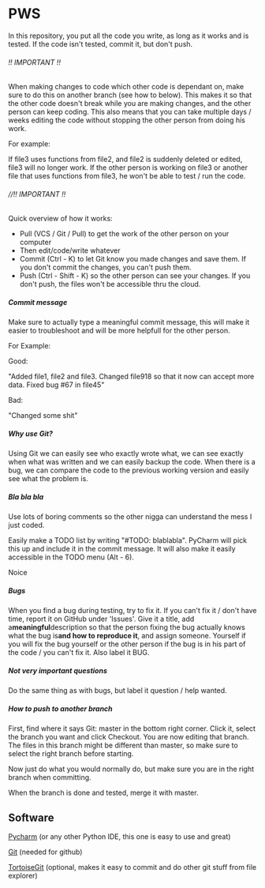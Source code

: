 # PWS
In this repository, you put all the code you write, as long as it works and is tested. 
If the code isn't tested, commit it, but don't push. 

###### !! IMPORTANT !!

When making changes to code which other code is dependant on, make sure to do this on another branch 
(see how to below). This makes it so that the other code doesn't break while you are making changes, and the other person 
can keep coding. This also means that you can take multiple days / weeks editing the code 
without stopping the other person from doing his work. 

For example:

If file3 uses functions from file2, and file2 is suddenly deleted or edited, file3 will no longer work. If the other person 
is working on file3 or another file that uses functions from file3, he won't be able to test / run the code.

###### //!! IMPORTANT !!

Quick overview of how it works:
 * Pull (VCS / Git / Pull) to get the work of the other person on your computer
 * Then edit/code/write whatever
 * Commit (Ctrl - K) to let Git know you made changes and save them. If you don't commit the changes, you can't push them.
 * Push (Ctrl - Shift - K) so the other person can see your changes. If you don't push, the files won't be accessible thru the cloud.

##### Commit message
 
Make sure to actually type a meaningful commit message, this will make it easier to troubleshoot and will be more helpfull for the other person.

For Example:

Good:

"Added file1, file2 and file3.
Changed file918 so that it now can accept more data. Fixed bug #67 in file45"

Bad:

"Changed some shit"

##### Why use Git?

Using Git we can easily see who exactly wrote what, we can see exactly when what was written and we can easily backup 
the code. When there is a bug, we can compare the code to the previous working version and easily see what the problem is.

##### Bla bla bla

Use lots of boring comments so the other nigga can understand the mess I just coded.

Easily make a TODO list by writing "#TODO: blablabla". PyCharm will pick this up and include it in the commit message.
It will also make it easily accessible in the TODO menu (Alt - 6).

Noice

##### Bugs

When you find a bug during testing, try to fix it. If you can't fix it / don't have time, report it on GitHub under 'Issues'.
Give it a title, add a**meaningful**description so that the person fixing the bug actually knows what the bug is**and how to reproduce it**, 
and assign someone. Yourself if you will fix the bug yourself or the other person if the bug is in his part of the code / you can't fix it.
Also label it BUG.

##### Not very important questions

Do the same thing as with bugs, but label it question / help wanted.

##### How to push to another branch

First, find where it says Git: master in the bottom right corner. Click it, select the branch you want and click Checkout.
You are now editing that branch. The files in this branch might be different than master, so make sure to select the right branch before starting.

Now just do what you would normally do, but make sure you are in the right branch when committing. 
 
When the branch is done and tested, merge it with master.


Software
-
[Pycharm](https://www.jetbrains.com/pycharm/) (or any other Python IDE, this one is easy to use and great)

[Git](https://git-scm.com/downloads)  (needed for github)

[TortoiseGit](https://tortoisegit.org/) (optional, makes it easy to commit and do other git stuff from file explorer)